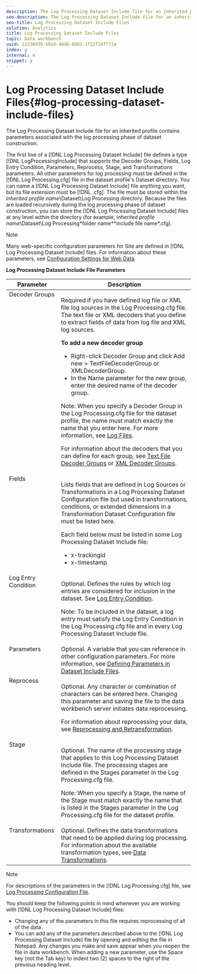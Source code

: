 ```yaml
---
description: The Log Processing Dataset Include file for an inherited profile contains parameters associated with the log processing phase of dataset construction.
seo-description: The Log Processing Dataset Include file for an inherited profile contains parameters associated with the log processing phase of dataset construction.
seo-title: Log Processing Dataset Include Files
solution: Analytics
title: Log Processing Dataset Include Files
topic: Data workbench
uuid: 22230d39-b8e6-40d6-8b03-1f22f24ff72a
index: y
internal: n
snippet: y
---
```


# Log Processing Dataset Include Files{#log-processing-dataset-include-files}

The Log Processing Dataset Include file for an inherited profile contains parameters associated with the log processing phase of dataset construction.

 The first line of a [!DNL Log Processing Dataset Include] file defines a type [!DNL LogProcessingInclude] that supports the Decoder Groups, Fields, Log Entry Condition, Parameters, Reprocess, Stage, and Transformations parameters. All other parameters for log processing must be defined in the [!DNL Log Processing.cfg] file in the dataset profile's Dataset directory. You can name a [!DNL Log Processing Dataset Include] file anything you want, but its file extension must be [!DNL .cfg]. The file must be stored within the *inherited profile name*\Dataset\Log Processing directory. Because the files are loaded recursively during the log processing phase of dataset construction, you can store the [!DNL Log Processing Dataset Include] files at any level within the directory (for example, *inherited profile name*\Dataset\Log Processing\*folder name*\*include file name*.cfg).

>[!NOTE]
>
>Many web-specific configuration parameters for Site are defined in [!DNL Log Processing Dataset Include] files. For information about these parameters, see [Configuration Settings for Web Data](../../../../../home/c-dataset-const-proc/c-config-web-data/c-config-web-data.md#concept-9a306b65483a484bb3f6f3c1d7e77519).

<table id="table_E2112652CCD443E889A529EEDC4ADF1C"> 
 <desc> 
  <b> <span class="wintitle"> Log Processing Dataset Include</span> File Parameters </b> 
 </desc> 
 <thead> 
  <tr valign="top"> 
   <th colname="col1" class="entry"> Parameter </th> 
   <th colname="col2" class="entry"> Description </th> 
  </tr> 
 </thead>
 <tbody> 
  <tr valign="top"> 
   <td colname="col1"> Decoder Groups </td> 
   <td colname="col2"> <p>Required if you have defined log file or XML file log sources in the <span class="filepath"> Log Processing.cfg</span> file. The text file or XML decoders that you define to extract fields of data from log file and XML log sources. </p> <p> <b>To add a new decoder group</b> 
     <ul id="ul_54087499003C48C8B0AD9660A2F46EA9"> 
      <li id="li_E361861E61D246DDB3964C97CC5187E9"> Right-click <span class="uicontrol"> Decoder Group</span> and click <span class="uicontrol"> Add new</span> &gt; <span class="uicontrol"> TextFileDecoderGroup</span> or <span class="uicontrol"> XMLDecoderGroup</span>. </li> 
      <li id="li_B2D61A0763AD4FEDB619BF9550EF4602"> In the Name parameter for the new group, enter the desired name of the decoder group. </li> 
     </ul> </p> <p> <p>Note:  When you specify a Decoder Group in the <span class="filepath"> Log Processing.cfg</span> file for the dataset profile, the name must match exactly the name that you enter here. For more information, see <a href="../../../../../home/c-dataset-const-proc/c-log-proc-config-file/c-log-sources.md#concept-3d4fb817c057447d90f166b1183b461e" format="dita" scope="local"> Log Files</a>. </p> </p> <p> For information about the decoders that you can define for each group, see <a href="../../../../../home/c-dataset-const-proc/c-dataset-inc-files/c-types-dataset-inc-files/c-log-proc-dataset-inc-files/c-text-file-dec-groups.md#concept-0db34988e17c41bfb1797f1d8e78aabd" format="dita" scope="local"> Text File Decoder Groups</a> or <a href="../../../../../home/c-dataset-const-proc/c-dataset-inc-files/c-types-dataset-inc-files/c-log-proc-dataset-inc-files/c-xml-dec-grps.md#concept-5eda5ab253724674832f6951e2a0d1c3" format="dita" scope="local"> XML Decoder Groups</a>. </p> </td> 
  </tr> 
  <tr valign="top"> 
   <td colname="col1"> Fields </td> 
   <td colname="col2"> <p>Lists fields that are defined in <span class="wintitle"> Log Sources</span> or <span class="wintitle"> Transformations</span> in a <span class="wintitle"> Log Processing Dataset Configuration</span> file but used in transformations, conditions, or extended dimensions in a <span class="wintitle"> Transformation Dataset Configuration</span> file must be listed here. </p> <p> Each field below must be listed in some <span class="wintitle"> Log Processing Dataset Include</span> file: 
     <ul id="ul_D1BB18A80D874C0B9B54DA361698EB30"> 
      <li id="li_7E8B5B697BDA408DBE10D9A63AF295AC"> x-trackingid </li> 
      <li id="li_F5DEE90A596A4A1C86AF874653C4048C"> x-timestamp </li> 
     </ul> </p> </td> 
  </tr> 
  <tr valign="top"> 
   <td colname="col1"> Log Entry Condition </td> 
   <td colname="col2"> <p>Optional. Defines the rules by which log entries are considered for inclusion in the dataset. See <a href="../../../../../home/c-dataset-const-proc/c-log-proc-config-file/c-info-log-proc-param.md#concept-ecaff95cee4e40bc90f81e099c5fc934" format="dita" scope="local"> Log Entry Condition</a>. </p> <p> <p>Note:  To be included in the dataset, a log entry must satisfy the <span class="wintitle"> Log Entry Condition</span> in the <span class="filepath"> Log Processing.cfg</span> file and in every <span class="wintitle"> Log Processing Dataset Include</span> file. </p> </p> </td> 
  </tr> 
  <tr valign="top"> 
   <td colname="col1"> Parameters </td> 
   <td colname="col2"> Optional. A variable that you can reference in other configuration parameters. For more information, see <a href="../../../../../home/c-dataset-const-proc/c-dataset-inc-files/c-def-param-dataset-inc-files/c-def-param-dataset-inc-files.md#concept-5ad06acc8dc44bf2a99643fafdd56b50" format="dita" scope="local"> Defining Parameters in Dataset Include Files</a>. </td> 
  </tr> 
  <tr valign="top"> 
   <td colname="col1"> Reprocess </td> 
   <td colname="col2"> <p>Optional. Any character or combination of characters can be entered here. Changing this parameter and saving the file to the data workbench server initiates data reprocessing. </p> <p> For information about reprocessing your data, see <a href="../../../../../home/c-dataset-const-proc/c-reproc-retrans/c-reproc-retrans.md#concept-6d82a173e4ab4111b673e7c2477d0823" format="dita" scope="local"> Reprocessing and Retransformation</a>. </p> </td> 
  </tr> 
  <tr valign="top"> 
   <td colname="col1"> Stage </td> 
   <td colname="col2"> <p>Optional. The name of the processing stage that applies to this <span class="wintitle"> Log Processing Dataset Include</span> file. The processing stages are defined in the Stages parameter in the <span class="filepath"> Log Processing.cfg</span> file. </p> <p> <p>Note:  When you specify a Stage, the name of the Stage must match exactly the name that is listed in the Stages parameter in the <span class="filepath"> Log Processing.cfg</span> file for the dataset profile. </p> </p> </td> 
  </tr> 
  <tr valign="top"> 
   <td colname="col1"> Transformations </td> 
   <td colname="col2"> Optional. Defines the data transformations that need to be applied during log processing. For information about the available transformation types, see <a href="../../../../../home/c-dataset-const-proc/c-data-trans/c-data-trans.md#concept-99c6f5e6e5194adb9e98afdc0e91cf38" format="dita" scope="local"> Data Transformations</a>. </td> 
  </tr> 
 </tbody> 
</table>

>[!NOTE]
>
>For descriptions of the parameters in the [!DNL Log Processing.cfg] file, see [Log Processing Configuration File](../../../../../home/c-dataset-const-proc/c-log-proc-config-file/c-log-proc-config-file.md#concept-20e3148be47841a1b33ae55d23667d33).

You should keep the following points in mind whenever you are working with [!DNL Log Processing Dataset Include] files:

* Changing any of the parameters in this file requires reprocessing of all of the data. 
* You can add any of the parameters described above to the [!DNL Log Processing Dataset Include] file by opening and editing the file in Notepad. Any changes you make and save appear when you reopen the file in data workbench. When adding a new parameter, use the Space key (not the Tab key) to indent two (2) spaces to the right of the previous heading level.

